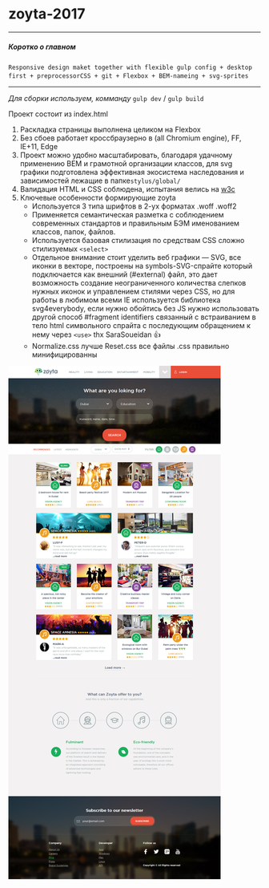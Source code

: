 # zoyta-2017

***
##### Коротко о главном
`Responsive design maket together with flexible gulp config + desktop first + preprocessorCSS + git + Flexbox + BEM-nameing + svg-sprites`
***

_Для сборки используем, комманду_ `gulp dev` / `gulp build`

Проект состоит из index.html

1. Раскладка страницы выполнена целиком на Flexbox
2. Без сбоев работает кроссбраузерно в (all Chromium engine), FF, IE+11, Edge
3. Проект можно удобно масштабировать, благодаря удачному применению BEM и грамотной организации классов, для svg графики подготовлена эффективная экосистема наследования и зависимостей лежащие в папке`stylus/global/`
4. Валидация HTML и CSS соблюдена, испытания велись на [w3c](https://validator.w3.org/nu/ 'Перейти в этом окне')
5. Ключевые особенности формирующие zoyta
	* Используется 3 типа шрифтов в 2-ух форматах .woff .woff2
	* Применяется семантическая разметка с соблюдением современных стандартов и правильным БЭМ именованием классов, папок, файлов.
	* Используется базовая стилизация по средствам CSS сложно стилизуемых `<select>`
	* Отдельное внимание стоит уделить веб графики — SVG, все иконки в векторе, построены на symbols-SVG-спрайте который подключается как внешний (#external) файл, это дает возможность создание неограниченного количества слепков нужных иконок и управлением стилями через CSS, но для работы в любимом всеми IE используется библиотека svg4everybody, если нужно обойтись без JS нужно использовать другой способ  #fragment identifiers связанный с встраиванием в тело html символьного спрайта с последующим обращением к нему через `<use>` thx SaraSoueidan :thumbsup:
	* Normalize.css лучше Reset.css все файлы .css правильно минифицированны

![maket-image1](https://github.com/Oxenz/zoyta-2017/blob/master/img/pre/index-zoyta-2017.jpg "Макет главной страницы index.html")
